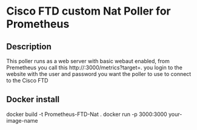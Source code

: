 # Cisco FTD custom Nat Poller for Prometheus

## Description
This poller runs as a web server with basic webaut enabled, from Premetheus you call this http://<FQDN>:3000/metrics?target=<FTD IPaddress>. 
you login to the website with the user and password you want the poller to use to connect to the Cisco FTD


## Docker install
docker build -t Prometheus-FTD-Nat .
docker run -p 3000:3000 your-image-name